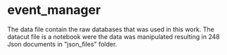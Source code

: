 # event_manager

The data file contain the raw databases that was used in this work. 
The datacut file is a notebook were the data was manipulated resulting in 248 Json documents in "json_files" folder.
